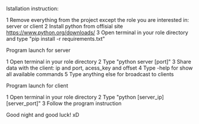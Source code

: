 Istallation instruction:

1 Remove everything from the project except the role you are interested in: server or client
2 Install python from offisial site https://www.python.org/downloads/
3 Open terminal in your role directory and type "pip install -r requirements.txt"

Program launch for server

1 Open terminal in your role directory
2 Type "python server [port]"
3 Share data with the client: ip and port, acess_key and offset
4 Type -help for show all available commands
5 Type anything else for broadcast to clients

Program launch for client 

1 Open terminal in your role directory
2 Type "python [server_ip] [server_port]"
3 Follow the program instruction

Good night and good luck! xD